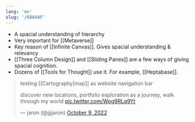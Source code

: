 ```yaml
---
lang: 'en'
slug: '/6BA6AF'
---
```


- A spacial understanding of hierarchy
- Very important for [[Metaverse]]
- Key reason of [[Infinite Canvas]]. Gives spacial understanding & relevancy
- [[Three Column Design]] and [[Sliding Panes]] are a few ways of giving spacial cognition.
- Dozens of [[Tools for Thought]] use it. For example, [[Heptabase]].

> testing [[Cartography|map]] as website navigation bar
>
> discover new locations, portfolio exploration as a journey, walk through my world [pic.twitter.com/Wpg9RLq9Yt](https://t.co/Wpg9RLq9Yt)
>
> — jaron (@jjjjaron) [October 9, 2022](https://twitter.com/jjjjaron/status/1578913897628606464?ref_src=twsrc%5Etfw)
